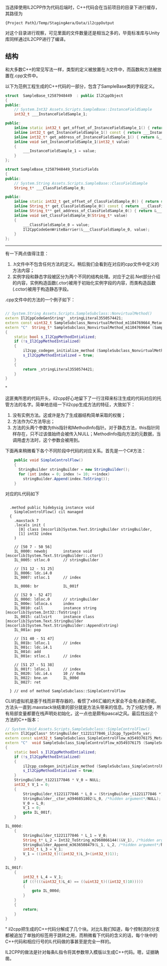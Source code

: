 当选择使用IL2CPP作为代码后端时，C++代码会在当前项目的目录下进行缓存，其路径为

    {Project Path}/Temp/StagingAera/Data/il2cppOutput

对这个目录进行观察，可见里面的文件数量还是相当之多的，毕竟标准库与Unity库同样通过IL2CPP进行了编译。

## 结构

和大多数C++的常见写法一样，类型的定义被放置在.h文件中，而函数和方法被放置在.cpp文件中。

以下为范例工程生成的C++代码的一部分，包含了SampleBase类的字段定义。
``` cpp
struct  SampleBase_t2587948449  : public Il2CppObject
{
public:
	// System.Int32 Assets.Scripts.SampleBase::InstanceFieldSample
	int32_t ___InstanceFieldSample_1;

public:
	inline static int32_t get_offset_of_InstanceFieldSample_1() { return static_cast<int32_t>(offsetof(SampleBase_t2587948449, ___InstanceFieldSample_1)); }
	inline int32_t get_InstanceFieldSample_1() const { return ___InstanceFieldSample_1; }
	inline int32_t* get_address_of_InstanceFieldSample_1() { return &___InstanceFieldSample_1; }
	inline void set_InstanceFieldSample_1(int32_t value)
	{
		___InstanceFieldSample_1 = value;
	}
};

struct SampleBase_t2587948449_StaticFields
{
public:
	// System.String Assets.Scripts.SampleBase::ClassFieldSample
	String_t* ___ClassFieldSample_0;

public:
	inline static int32_t get_offset_of_ClassFieldSample_0() { return static_cast<int32_t>(offsetof(SampleBase_t2587948449_StaticFields, ___ClassFieldSample_0)); }
	inline String_t* get_ClassFieldSample_0() const { return ___ClassFieldSample_0; }
	inline String_t** get_address_of_ClassFieldSample_0() { return &___ClassFieldSample_0; }
	inline void set_ClassFieldSample_0(String_t* value)
	{
		___ClassFieldSample_0 = value;
		Il2CppCodeGenWriteBarrier(&___ClassFieldSample_0, value);
	}
};
```
____

有一下两点值得注意：

1. .h文件中不包含任何方法的定义。稍后我们会看到在对应的cpp文件中定义的方法内容；
2. 实例字段和静态字段被区分为两个不同的结构处理。对应于之前.Net部分介绍的内容，实例构造函数(.ctor)被用于初始化实例字段的内容，而类构造函数(.cctor)被用于构造静态字段。

.cpp文件中的方法的一个例子如下：

```cpp

// System.String Assets.Scripts.SampleSubclass::NonvirtualMethod()
extern Il2CppCodeGenString* _stringLiteral3550574421;
extern const uint32_t SampleSubclass_NonvirtualMethod_m1104769664_MetadataUsageId;
extern "C"  String_t* SampleSubclass_NonvirtualMethod_m1104769664 (SampleSubclass_t3102098066 * __this, const MethodInfo* method)
{
	static bool s_Il2CppMethodIntialized;
	if (!s_Il2CppMethodIntialized)
	{
		il2cpp_codegen_initialize_method (SampleSubclass_NonvirtualMethod_m1104769664_MetadataUsageId);
		s_Il2CppMethodIntialized = true;
	}
	{
		return _stringLiteral3550574421;
	}
}

```
"

这匪夷所思的代码开头，il2cpp好心地留下了一行注释来标注生成的代码对应的托管方法的名字。简单地总结一下il2cpp生成方法的特征，大致如下：
1. 没有实例方法。这或许是为了生成器结构简单采取的权衡；
2. 方法作为C方法导出；
3. 方法的头两个参数为this指针和MethodInfo指针。对于静态方法，this指针同样存在，只不过该值始终会被传入NULL；MethodInfo指向方法的元数据，当调用虚方法时，这个参数会被用到。

下面再来稍微看下各个不同阶段中代码的对应关系。首先是一个C#方法：
```csharp
    public void SimpleControlFlow()
    {
      StringBuilder stringBuilder = new StringBuilder();
      for (int index = 0; index != 10; ++index)
        stringBuilder.Append(index.ToString());
    }
```

对应的IL代码如下
```cil

  .method public hidebysig instance void
    SimpleControlFlow() cil managed
  {
    .maxstack 7
    .locals init (
      [0] class [mscorlib]System.Text.StringBuilder stringBuilder,
      [1] int32 index
    )

    // [50 7 - 50 56]
    IL_0000: newobj       instance void [mscorlib]System.Text.StringBuilder::.ctor()
    IL_0005: stloc.0      // stringBuilder

    // [51 12 - 51 25]
    IL_0006: ldc.i4.0     
    IL_0007: stloc.1      // index

    IL_0008: br           IL_001f

    // [52 9 - 52 47]
    IL_000d: ldloc.0      // stringBuilder
    IL_000e: ldloca.s     index
    IL_0010: call         instance string [mscorlib]System.Int32::ToString()
    IL_0015: callvirt     instance class [mscorlib]System.Text.StringBuilder [mscorlib]System.Text.StringBuilder::Append(string)
    IL_001a: pop          

    // [51 40 - 51 47]
    IL_001b: ldloc.1      // index
    IL_001c: ldc.i4.1     
    IL_001d: add          
    IL_001e: stloc.1      // index

    // [51 27 - 51 38]
    IL_001f: ldloc.1      // index
    IL_0020: ldc.i4.s     10 // 0x0a
    IL_0022: bne.un       IL_000d
    IL_0027: ret          

  } // end of method SampleSubclass::SimpleControlFlow

```
CLI的虚拟机是基于栈而非寄存器的，看惯了x86汇编的大家会不会有点新奇呢。方法头一直到.maxstack块结束的部分就是方法头带来的信息。为了分配方便，所有局部变量都要在栈声明处初始化，这一点也是颇有pascal之风。最后找出这个方法的C++版本：

```cpp
// System.Void Assets.Scripts.SampleSubclass::SimpleControlFlow()
extern Il2CppClass* StringBuilder_t1221177846_il2cpp_TypeInfo_var;
extern const uint32_t SampleSubclass_SimpleControlFlow_m3549376175_MetadataUsageId;
extern "C"  void SampleSubclass_SimpleControlFlow_m3549376175 (SampleSubclass_t3102098066 * __this, const MethodInfo* method)
{
	static bool s_Il2CppMethodIntialized;
	if (!s_Il2CppMethodIntialized)
	{
		il2cpp_codegen_initialize_method (SampleSubclass_SimpleControlFlow_m3549376175_MetadataUsageId);
		s_Il2CppMethodIntialized = true;
	}
	StringBuilder_t1221177846 * V_0 = NULL;
	int32_t V_1 = 0;
	{
		StringBuilder_t1221177846 * L_0 = (StringBuilder_t1221177846 *)il2cpp_codegen_object_new(StringBuilder_t1221177846_il2cpp_TypeInfo_var);
		StringBuilder__ctor_m3946851802(L_0, /*hidden argument*/NULL);
		V_0 = L_0;
		V_1 = 0;
		goto IL_001f;
	}

IL_000d:
	{
		StringBuilder_t1221177846 * L_1 = V_0;
		String_t* L_2 = Int32_ToString_m2960866144((&V_1), /*hidden argument*/NULL);
		StringBuilder_Append_m3636508479(L_1, L_2, /*hidden argument*/NULL);
		int32_t L_3 = V_1;
		V_1 = ((int32_t)((int32_t)L_3+(int32_t)1));
	}

IL_001f:
	{
		int32_t L_4 = V_1;
		if ((!(((uint32_t)L_4) == ((uint32_t)((int32_t)10)))))
		{
			goto IL_000d;
		}
	}
	{
		return;
	}
}
```
"
il2cpp把生成的C++代码分解成了几个块。对比IL我们知道，每个控制流的分支都被追加了单独的标签用于跳转之用，而稍微看下代码的含义的话，每个块中的C++代码和相应行号的IL代码做的事甚至是完全一样的。

IL2CPP的做法是针对每条IL指令将其参数带入模版以生成C++代码。嗯，证据确凿。
